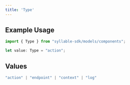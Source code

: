 ```yaml
---
title: 'Type'
---
```


## Example Usage

```typescript
import { Type } from "syllable-sdk/models/components";

let value: Type = "action";
```

## Values

```typescript
"action" | "endpoint" | "context" | "log"
```